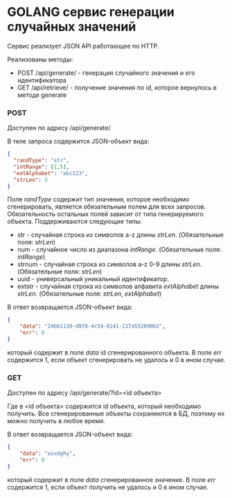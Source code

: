 # GOLANG сервис генерации случайных значений


Сервис реализует JSON API работающее по HTTP. 

Реализованы методы:
* POST /api/generate/ - генерация случайного значения и его идентификатора
* GET /api/retrieve/ - получение значения по id, которое вернулось в методе generate

### POST
Доступен по адресу /api/generate/

В теле запроса содержится JSON-объект вида:

```json
{
  "randType": "str",
  "intRange": [1,5],
  "extAlphabet": "abc123",
  "strLen": 5
}
```
Поле *randType* содержит тип значения, которое необходимо сгенерировать, является обязательным полем для всех запросов. Обязательность остальных полей зависит от типа генерируемого объекта. Поддерживаются следующие типы:

* str - случайная строка из символов a-z длины *strLen*. (Обязательные поля: *strLen*)
* num - случайное число из диапазона *intRange*. (Обязательные поля: *intRange*)
* strnum - случайная строка из символов a-z 0-9 длины *strLen*. (Обязательные поля: *strLen*)
* uuid - универсальный уникальный идентификатор.
* extstr - случайная строка из символов алфавита *extAlphabet* длины *strLen*. (Обязательные поля: *strLen*, *extAlphabet*)

В ответ возвращается JSON-объект вида:

```json
{
    "data": "24bb1139-d8f0-4c54-8141-137a552890b2",
    "err": 0
}
```

который содержит в поле *data* id сгенерированного объекта. В поле *err* содержится 1, если объект сгенерировать не удалось и 0 в ином случае.

### GET
Доступен по адресу /api/generate/?id=<id объекта>

Где в <id объекта> содержится id объекта, который необходимо получить. Все сгенерированные объекты сохраняются в БД, поэтому их можно получить в любое время.

В ответ возвращается JSON-объект вида:

```json
{
    "data": "azxdghy",
    "err": 0
}
```

который содержит в поле *data* сгенерированное значение. В поле *err* содержится 1, если объект получить не удалось и 0 в ином случае.
